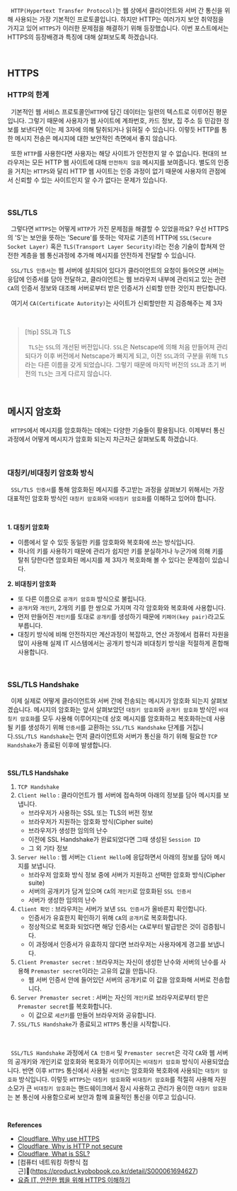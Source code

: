 
&nbsp;&nbsp;`HTTP(Hypertext Transfer Protocol)`는 웹 상에서 클라이언트와 서버 간 통신을 위해 사용되는 가장 기본적인 프로토콜입니다. 하지만 HTTP는 여러가지 보안 취약점을 가지고 있어 `HTTPS`가 이러한 문제점을 해결하기 위해 등장했습니다. 이번 포스트에서는 HTTPS의 등장배경과 특징에 대해 살펴보도록 하겠습니다.

<br>

## HTTPS

### HTTP의 한계

&nbsp;&nbsp;기본적인 웹 서비스 프로토콜인`HTTP`에 담긴 데이터는 일련의 텍스트로 이루어진 평문입니다. 그렇기 때문에 사용자가 웹 사이트에 계좌번호, 카드 정보, 집 주소 등 민감한 정보를 보낸다면 이는 제 3자에 의해 탈취되거나 읽혀질 수 있습니다. 이렇듯 HTTP를 통한 메시지 전송은 메시지에 대한 보안적인 측면에서 좋지 않습니다.

&nbsp;&nbsp;또한 `HTTP`를 사용한다면 사용자는 해당 사이트가 안전한지 알 수 없습니다. 현대의 브라우저는 모든 HTTP 웹 사이트에 대해 `안전하지 않음` 메시지를 보여줍니다. 별도의 인증을 거치는 `HTTPS`와 달리 HTTP 웹 사이트는 인증 과정이 없기 때문에 사용자의 관점에서 신뢰할 수 있는 사이트인지 알 수가 없다는 문제가 있습니다.

<br>

### SSL/TLS

&nbsp;&nbsp;그렇다면 `HTTPS`는 어떻게 `HTTP`가 가진 문제점을 해결할 수 있었을까요? 우선 HTTPS의 'S'는 보안을 뜻하는 'Secure'를 뜻하는 약자로 기존의 HTTP에 `SSL(Secure Socket Layer)` 혹은 `TLS(Transport Layer Security)`라는 전송 기술이 합쳐져 안전한 계층을 웹 통신과정에 추가해 메시지를 안전하게 전달할 수 있습니다.

&nbsp;&nbsp;`SSL/TLS 인증서`는 웹 서버에 설치되어 있다가 클라이언트의 요청이 들어오면 서버는 응답에 인증서를 담아 전달하고, 클라이언트는 웹 브라우저 내부에 관리되고 있는 관련 `CA`의 인증서 정보와 대조해 서버로부터 받은 인증서가 신뢰할 만한 것인지 판단합니다.

&nbsp;&nbsp;여기서 `CA(Certificate Autority)`는 사이트가 신뢰할만한 지 검증해주는 제 3자

<br>

>[!tip] SSL과 TLS
>
>&nbsp;&nbsp;`TLS`는 `SSL`의 개선된 버전입니다. `SSL`은 Netscape에 의해 처음 만들어져 관리되다가 이후 버전에서 Netscape가 빠지게 되고, 이전 `SSL`과의 구분을 위해 `TLS`라는 다른 이름을 갖게 되었습니다. 그렇기 때문에 마지막 버전의 `SSL`과 초기 버전의 `TLS`는 크게 다르지 않습니다.

<br>

## 메시지 암호화

&nbsp;&nbsp;`HTTPS`에서 메시지를 암호화하는 데에는 다양한 기술들이 활용됩니다. 이제부터 통신과정에서 어떻게 메시지가 암호화 되는지 차근차근 살펴보도록 하겠습니다.

<br>

### 대칭키/비대칭키 암호화 방식

&nbsp;&nbsp;`SSL/TLS 인증서`를 통해 암호화된 메시지를 주고받는 과정을 살펴보기 위해서는 가장 대표적인 암호화 방식인 `대칭키 암호화`와 `비대칭키 암호화`를 이해하고 있어야 합니다.

<br>

**1. 대칭키 암호화**

- 이름에서 알 수 있듯 동일한 키를 암호화와 복호화에 쓰는 방식입니다.
- 하나의 키를 사용하기 때문에 관리가 쉽지만 키를 분실하거나 누군가에 의해 키를 탈취 당한다면 암호화된 메시지를 제 3자가 복호화해 볼 수 있다는 문제점이 있습니다.

**2. 비대칭키 암호화**

- 또 다른 이름으로 `공개키 암호화` 방식으로 불립니다.
- `공개키`와 `개인키`, 2개의 키를 한 쌍으로 가지며 각각 암호화와 복호화에 사용합니다.
- 먼저 만들어진 `개인키`를 토대로 `공개키`를 생성하기 때문에 `키페어(key pair)`라고도 부릅니다.
- 대칭키 방식에 비해 안전하지만 계산과정이 복잡하고, 연산 과정에서 컴퓨터 자원을 많이 사용해 실제 IT 시스템에서는 공개키 방식과 비대칭키 방식을 적절하게 혼합해 사용합니다.

<br>

### SSL/TLS Handshake

&nbsp;&nbsp;이제 실제로 어떻게 클라이언트와 서버 간에 전송되는 메시지가 암호화 되는지 살펴보겠습니다. 메시지의 암호화는 앞서 살펴보았던 `대칭키 암호화`와 `공개키 암호화` 방식인 `비대칭키 암호화`를 모두 사용해 이루어지는데 상호 메시지를 암호화하고 복호화하는데 사용될 키를 생성하기 위해 `인증서`를 교환하는 `SSL/TLS Handshake` 단계를 거칩니다.`SSL/TLS Handshake`는 먼저 클라이언트와 서버가 통신을 하기 위해 필요한 `TCP Handshake`가 종료된 이후에 발생합니다.

<br>

**SSL/TLS Handshake**

1. `TCP Handshake`
2. `Client Hello` : 클라이언트가 웹 서버에 접속하며 아래의 정보를 담아 메시지를 보냅니다.
    - 브라우저가 사용하는 SSL 또는 TLS의 버전 정보
    - 브라우저가 지원하는 암호화 방식(Cipher suite)
    - 브라우저가 생성한 임의의 난수
    - 이전에 SSL Handshake가 완료되었다면 그때 생성된 `Session ID`
    - 그 외 기타 정보
3. `Server Hello` : 웹 서버는 `Client Hello`에 응답하면서 아래의 정보를 담아 메시지를 보냅니다.
    - 브라우저 암호화 방식 정보 중에 서버가 지원하고 선택한 암호화 방식(Cipher suite)
    - 서버의 공개키가 담겨 있으며 `CA`의 `개인키`로 암호화된 `SSL 인증서`
    - 서버가 생성한 임의의 난수
4. `Client 확인` : 브라우저는 서버가 보낸 `SSL 인증서`가 올바른지 확인합니다.
    - 인증서가 유효한지 확인하기 위해 `CA`의 `공개키`로 복호화합니다.
    - 정상적으로 복호화 되었다면 해당 인증서는 `CA`로부터 발급받은 것이 검증됩니다.
    - 이 과정에서 인증서가 유효하지 않다면 브라우저는 사용자에게 경고를 보냅니다.
5. `Client Premaster secret` : 브라우저는 자신이 생성한 난수와 서버의 난수를 사용해 `Premaster secret`이라는 고유의 값을 만듭니다.
    - 웹 서버 인증서 안에 들어있던 서버의 공개키로 이 값을 암호화해 서버로 전송합니다.
6. `Server Premaster secret` : 서버는 자신의 `개인키`로 브라우저로부터 받은 `Premaster secret`를 복호화합니다.
    - 이 값으로 `세션키`를 만들어 브라우저와 공유합니다.
7. `SSL/TLS Handshake`가 종료되고 `HTTPS` 통신을 시작합니다.

<br>

&nbsp;&nbsp;`SSL/TLS Handshake` 과정에서 `CA 인증서` 및 `Premaster secret`은  각각 `CA`와 웹 서버의 공개키와 개인키로 암호화와 복호화가 이루어지는 `비대칭키 암호화` 방식이 사용되었습니다. 반면 이후 `HTTPS` 통신에서 사용될 `세션키`는 암호화와 복호화에 사용되는 `대칭키 암호화` 방식입니다. 이렇듯 `HTTPS`는 `대칭키 암호화`와 `비대칭키 암호화`를 적절히 사용해 자원 소모가 큰 `비대칭키 암호화`는 핸드쉐이크에서 잠시 사용하고 관리가 용이한 `대칭키 암호화`는 본 통신에 사용함으로써 보안과 함께 효율적인 통신을 이루고 있습니다.

<br>

**References**
- [Cloudflare, Why use HTTPS](https://www.cloudflare.com/ko-kr/learning/ssl/why-use-https/)
- [Cloudflare, Why is HTTP not secure](https://www.cloudflare.com/ko-kr/learning/ssl/why-is-http-not-secure/)
- [Cloudflare, What is SSL?](https://www.cloudflare.com/ko-kr/learning/ssl/what-is-ssl/)
- [컴퓨터 네트워킹 하향식 접근](https://product.kyobobook.co.kr/detail/S000061694627)
- [요즘 IT, 안전한 웹을 위해 HTTPS 이해하기](https://yozm.wishket.com/magazine/detail/1852/)